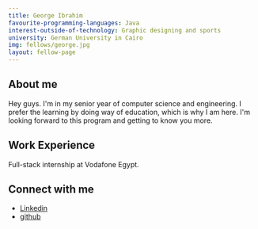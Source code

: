 ```yaml
---
title: George Ibrahim
favourite-programming-languages: Java
interest-outside-of-technology: Graphic designing and sports
university: German University in Cairo
img: fellows/george.jpg
layout: fellow-page
---
```


## About me
Hey guys. I'm in my senior year of computer science and engineering. I prefer the learning by doing way of education, which is why I am here. I'm looking forward to this program and getting to know you more.
## Work Experience
Full-stack internship at Vodafone Egypt.
## Connect with me
- [Linkedin](https://www.linkedin.com/in/george-sherif/)
- [github](https://github.com/GeorgeSherif)